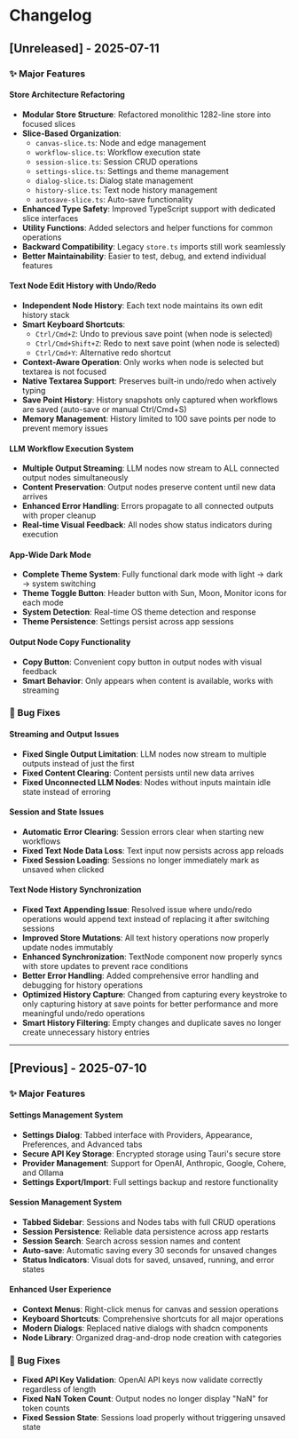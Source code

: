 # Changelog

## [Unreleased] - 2025-07-11

### ✨ Major Features

#### Store Architecture Refactoring

- **Modular Store Structure**: Refactored monolithic 1282-line store into focused slices
- **Slice-Based Organization**:
  - `canvas-slice.ts`: Node and edge management
  - `workflow-slice.ts`: Workflow execution state
  - `session-slice.ts`: Session CRUD operations
  - `settings-slice.ts`: Settings and theme management
  - `dialog-slice.ts`: Dialog state management
  - `history-slice.ts`: Text node history management
  - `autosave-slice.ts`: Auto-save functionality
- **Enhanced Type Safety**: Improved TypeScript support with dedicated slice interfaces
- **Utility Functions**: Added selectors and helper functions for common operations
- **Backward Compatibility**: Legacy `store.ts` imports still work seamlessly
- **Better Maintainability**: Easier to test, debug, and extend individual features

#### Text Node Edit History with Undo/Redo

- **Independent Node History**: Each text node maintains its own edit history stack
- **Smart Keyboard Shortcuts**:
  - `Ctrl/Cmd+Z`: Undo to previous save point (when node is selected)
  - `Ctrl/Cmd+Shift+Z`: Redo to next save point (when node is selected)
  - `Ctrl/Cmd+Y`: Alternative redo shortcut
- **Context-Aware Operation**: Only works when node is selected but textarea is not focused
- **Native Textarea Support**: Preserves built-in undo/redo when actively typing
- **Save Point History**: History snapshots only captured when workflows are saved (auto-save or manual Ctrl/Cmd+S)
- **Memory Management**: History limited to 100 save points per node to prevent memory issues

#### LLM Workflow Execution System

- **Multiple Output Streaming**: LLM nodes now stream to ALL connected output nodes simultaneously
- **Content Preservation**: Output nodes preserve content until new data arrives
- **Enhanced Error Handling**: Errors propagate to all connected outputs with proper cleanup
- **Real-time Visual Feedback**: All nodes show status indicators during execution

#### App-Wide Dark Mode

- **Complete Theme System**: Fully functional dark mode with light → dark → system switching
- **Theme Toggle Button**: Header button with Sun, Moon, Monitor icons for each mode
- **System Detection**: Real-time OS theme detection and response
- **Theme Persistence**: Settings persist across app sessions

#### Output Node Copy Functionality

- **Copy Button**: Convenient copy button in output nodes with visual feedback
- **Smart Behavior**: Only appears when content is available, works with streaming

### 🐛 Bug Fixes

#### Streaming and Output Issues

- **Fixed Single Output Limitation**: LLM nodes now stream to multiple outputs instead of just the first
- **Fixed Content Clearing**: Content persists until new data arrives
- **Fixed Unconnected LLM Nodes**: Nodes without inputs maintain idle state instead of erroring

#### Session and State Issues

- **Automatic Error Clearing**: Session errors clear when starting new workflows
- **Fixed Text Node Data Loss**: Text input now persists across app reloads
- **Fixed Session Loading**: Sessions no longer immediately mark as unsaved when clicked

#### Text Node History Synchronization

- **Fixed Text Appending Issue**: Resolved issue where undo/redo operations would append text instead of replacing it after switching sessions
- **Improved Store Mutations**: All text history operations now properly update nodes immutably
- **Enhanced Synchronization**: TextNode component now properly syncs with store updates to prevent race conditions
- **Better Error Handling**: Added comprehensive error handling and debugging for history operations
- **Optimized History Capture**: Changed from capturing every keystroke to only capturing history at save points for better performance and more meaningful undo/redo operations
- **Smart History Filtering**: Empty changes and duplicate saves no longer create unnecessary history entries

---

## [Previous] - 2025-07-10

### ✨ Major Features

#### Settings Management System

- **Settings Dialog**: Tabbed interface with Providers, Appearance, Preferences, and Advanced tabs
- **Secure API Key Storage**: Encrypted storage using Tauri's secure store
- **Provider Management**: Support for OpenAI, Anthropic, Google, Cohere, and Ollama
- **Settings Export/Import**: Full settings backup and restore functionality

#### Session Management System

- **Tabbed Sidebar**: Sessions and Nodes tabs with full CRUD operations
- **Session Persistence**: Reliable data persistence across app restarts
- **Session Search**: Search across session names and content
- **Auto-save**: Automatic saving every 30 seconds for unsaved changes
- **Status Indicators**: Visual dots for saved, unsaved, running, and error states

#### Enhanced User Experience

- **Context Menus**: Right-click menus for canvas and session operations
- **Keyboard Shortcuts**: Comprehensive shortcuts for all major operations
- **Modern Dialogs**: Replaced native dialogs with shadcn components
- **Node Library**: Organized drag-and-drop node creation with categories

### 🐛 Bug Fixes

- **Fixed API Key Validation**: OpenAI API keys now validate correctly regardless of length
- **Fixed NaN Token Count**: Output nodes no longer display "NaN" for token counts
- **Fixed Session State**: Sessions load properly without triggering unsaved state
